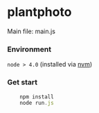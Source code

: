 # plantphoto

Main file: main.js

### Environment
`node > 4.0` (installed via [nvm](https://github.com/creationix/nvm))

### Get start
```js
    npm install
    node run.js
```